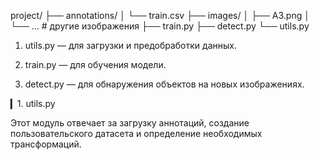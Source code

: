 project/
├── annotations/
│   └── train.csv
├── images/
│   ├── A3.png
│   └── ... # другие изображения
├── train.py
├── detect.py
└── utils.py

1. utils.py — для загрузки и предобработки данных.

2. train.py — для обучения модели.

3. detect.py — для обнаружения объектов на новых изображениях.

▎1. utils.py

Этот модуль отвечает за загрузку аннотаций, создание пользовательского датасета и определение необходимых трансформаций.
